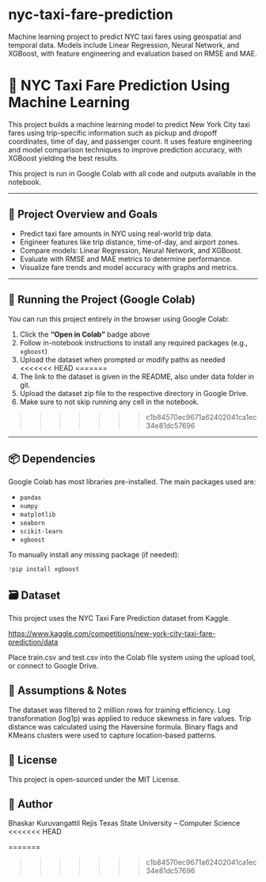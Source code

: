 # nyc-taxi-fare-prediction
Machine learning project to predict NYC taxi fares using geospatial and temporal data. Models include Linear Regression, Neural Network, and XGBoost, with feature engineering and evaluation based on RMSE and MAE.

# 🗽 NYC Taxi Fare Prediction Using Machine Learning

This project builds a machine learning model to predict New York City taxi fares using trip-specific information such as pickup and dropoff coordinates, time of day, and passenger count. It uses feature engineering and model comparison techniques to improve prediction accuracy, with XGBoost yielding the best results.

This project is run in Google Colab with all code and outputs available in the notebook.

---

## 📌 Project Overview and Goals

- Predict taxi fare amounts in NYC using real-world trip data.
- Engineer features like trip distance, time-of-day, and airport zones.
- Compare models: Linear Regression, Neural Network, and XGBoost.
- Evaluate with RMSE and MAE metrics to determine performance.
- Visualize fare trends and model accuracy with graphs and metrics.

---

## 🚀 Running the Project (Google Colab)

You can run this project entirely in the browser using Google Colab:

1. Click the **“Open in Colab”** badge above  
2. Follow in-notebook instructions to install any required packages (e.g., `xgboost`)  
3. Upload the dataset when prompted or modify paths as needed
<<<<<<< HEAD
=======
4. The link to the dataset is given in the README, also under data folder in git.
5. Upload the dataset zip file to the respective directory in Google Drive.
6. Make sure to not skip running any cell in the notebook.
>>>>>>> c1b84570ec9671a62402041ca1ec34e81dc57696

---

## 📦 Dependencies

Google Colab has most libraries pre-installed. The main packages used are:

- `pandas`
- `numpy`
- `matplotlib`
- `seaborn`
- `scikit-learn`
- `xgboost`

To manually install any missing package (if needed):
```python
!pip install xgboost
```

## 🗃️ Dataset

This project uses the NYC Taxi Fare Prediction dataset from Kaggle.

https://www.kaggle.com/competitions/new-york-city-taxi-fare-prediction/data

Place train.csv and test.csv into the Colab file system using the upload tool, or connect to Google Drive.

## 🧠 Assumptions & Notes
The dataset was filtered to 2 million rows for training efficiency.
Log transformation (log1p) was applied to reduce skewness in fare values.
Trip distance was calculated using the Haversine formula.
Binary flags and KMeans clusters were used to capture location-based patterns.

## 📄 License

This project is open-sourced under the MIT License.

## 👤 Author

Bhaskar Kuruvangattil Rejis
Texas State University – Computer Science
<<<<<<< HEAD

 
=======
>>>>>>> c1b84570ec9671a62402041ca1ec34e81dc57696
